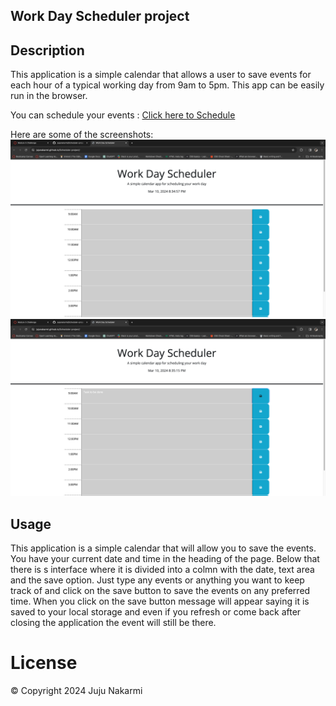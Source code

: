 ## Work Day Scheduler project

## Description

This application is a simple calendar that allows a user to save events for each hour of a typical working day from 9am to 5pm. This app can be easily run in the browser.

You can schedule your events : [Click here to Schedule](https://jujunakarmi.github.io/Scheduler-project/)

Here are some of the screenshots:
![First page of screenshot](./assets/images/Screenshot-1.png)
![Second page of screenshot](./assets/images/Screenshot-2.png)

## Usage

This application is a simple calendar that will allow you to save the events. You have your current date and time in the heading of the page. Below that there is s interface where it is divided into a colmn with the date, text area and the save option. Just type any events or anything you want to keep track of and click on the save button to save the events on any preferred time. When you click on the save button message will appear saying it is saved to your local storage and even if you refresh or come back after closing the application the event will still be there.

# License
&copy; Copyright 2024 Juju Nakarmi